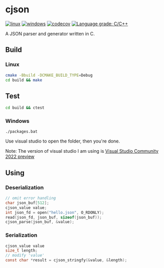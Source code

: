 # cjson

[![linux](https://github.com/qdslovelife/cjson/actions/workflows/cmake.yml/badge.svg)](https://github.com/qdslovelife/cjson/actions/workflows/cmake.yml)
[![windows](https://github.com/qdslovelife/cjson/actions/workflows/windows.yml/badge.svg)](https://github.com/qdslovelife/cjson/actions/workflows/windows.yml)
[![codecov](https://codecov.io/gh/qdslovelife/cjson/branch/main/graph/badge.svg?token=OP2XQAKIYM)](https://codecov.io/gh/qdslovelife/cjson) 
[![Language grade: C/C++](https://img.shields.io/lgtm/grade/cpp/g/qdslovelife/cjson.svg?logo=lgtm&logoWidth=18)](https://lgtm.com/projects/g/qdslovelife/cjson/context:cpp)

A JSON parser and generator written in C.

## Build

### Linux

``` bash
cmake -Bbuild -DCMAKE_BUILD_TYPE=Debug
cd build && make
```

## Test

``` bash
cd build && ctest
```

### Windows

```
./packages.bat
```

Use visual studio to open the folder, then you're done.

Note: The version of visual studio I am using is [Visual Studio Community 2022 preview](https://visualstudio.microsoft.com/zh-hans/vs/)

## Using

### Deserialization

``` c
// omit error handling
char json_buf[512];
cjson_value value;
int json_fd = open("hello.json", O_RDONLY);
read(json_fd, json_buf, sizeof(json_buf));
cjson_parse(json_buf, &value);
```

### Serialization

``` c
cjson_value value
size_t length;
// modify 'value'
const char *result = cjson_stringfy(&value, &length);
```
